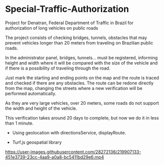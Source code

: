 # Special-Traffic-Authorization
Project for Denatran, Federal Department of Traffic in Brazil for authorization of long vehicles on public roads

The project consists of checking bridges, tunnels, obstacles that may prevent vehicles longer than 20 meters from traveling on Brazilian public roads.

In the administrator panel, bridges, tunnels... must be registered, informing height and width where it will be compared with the size of the vehicle and if there is a possibility of traveling through the road.

Just mark the starting and ending points on the map and the route is traced and checked if there are any obstacles. The route can be redone directly from the map, changing the streets where a new verification will be performed automatically.

As they are very large vehicles, over 20 meters, some roads do not support the width and height of the vehicle.

This verification takes around 20 days to complete, but now we do it in less than 1 minute.

- Using geolocation with directionsService, displayRoute.

- Turf.js geospatial library

https://user-images.githubusercontent.com/28272136/219907133-451e3739-23cc-4aa9-a0a8-bc5411bd29e6.mp4

